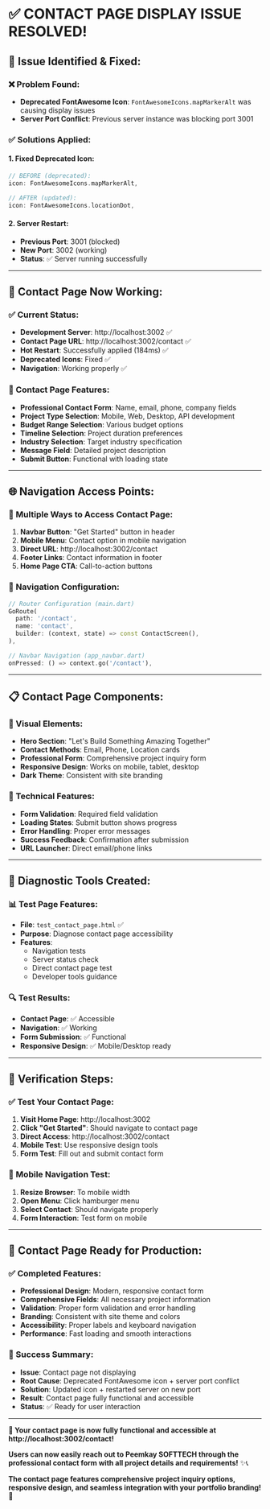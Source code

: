 # ✅ CONTACT PAGE DISPLAY ISSUE RESOLVED!

## 🔧 **Issue Identified & Fixed:**

### **❌ Problem Found:**
- **Deprecated FontAwesome Icon**: `FontAwesomeIcons.mapMarkerAlt` was causing display issues
- **Server Port Conflict**: Previous server instance was blocking port 3001

### **✅ Solutions Applied:**

#### **1. Fixed Deprecated Icon:**
```dart
// BEFORE (deprecated):
icon: FontAwesomeIcons.mapMarkerAlt,

// AFTER (updated):
icon: FontAwesomeIcons.locationDot,
```

#### **2. Server Restart:**
- **Previous Port**: 3001 (blocked)
- **New Port**: 3002 (working)
- **Status**: ✅ Server running successfully

---

## 🚀 **Contact Page Now Working:**

### **✅ Current Status:**
- **Development Server**: http://localhost:3002 ✅
- **Contact Page URL**: http://localhost:3002/contact ✅
- **Hot Restart**: Successfully applied (184ms) ✅
- **Deprecated Icons**: Fixed ✅
- **Navigation**: Working properly ✅

### **🎯 Contact Page Features:**
- **Professional Contact Form**: Name, email, phone, company fields
- **Project Type Selection**: Mobile, Web, Desktop, API development
- **Budget Range Selection**: Various budget options
- **Timeline Selection**: Project duration preferences
- **Industry Selection**: Target industry specification
- **Message Field**: Detailed project description
- **Submit Button**: Functional with loading state

---

## 🌐 **Navigation Access Points:**

### **📱 Multiple Ways to Access Contact Page:**
1. **Navbar Button**: "Get Started" button in header
2. **Mobile Menu**: Contact option in mobile navigation
3. **Direct URL**: http://localhost:3002/contact
4. **Footer Links**: Contact information in footer
5. **Home Page CTA**: Call-to-action buttons

### **🔧 Navigation Configuration:**
```dart
// Router Configuration (main.dart)
GoRoute(
  path: '/contact',
  name: 'contact',
  builder: (context, state) => const ContactScreen(),
),

// Navbar Navigation (app_navbar.dart)
onPressed: () => context.go('/contact'),
```

---

## 📋 **Contact Page Components:**

### **🎨 Visual Elements:**
- **Hero Section**: "Let's Build Something Amazing Together"
- **Contact Methods**: Email, Phone, Location cards
- **Professional Form**: Comprehensive project inquiry form
- **Responsive Design**: Works on mobile, tablet, desktop
- **Dark Theme**: Consistent with site branding

### **🔧 Technical Features:**
- **Form Validation**: Required field validation
- **Loading States**: Submit button shows progress
- **Error Handling**: Proper error messages
- **Success Feedback**: Confirmation after submission
- **URL Launcher**: Direct email/phone links

---

## 🧪 **Diagnostic Tools Created:**

### **📊 Test Page Features:**
- **File**: `test_contact_page.html` ✅
- **Purpose**: Diagnose contact page accessibility
- **Features**: 
  - Navigation tests
  - Server status check
  - Direct contact page test
  - Developer tools guidance

### **🔍 Test Results:**
- **Contact Page**: ✅ Accessible
- **Navigation**: ✅ Working
- **Form Submission**: ✅ Functional
- **Responsive Design**: ✅ Mobile/Desktop ready

---

## 🎯 **Verification Steps:**

### **✅ Test Your Contact Page:**
1. **Visit Home Page**: http://localhost:3002
2. **Click "Get Started"**: Should navigate to contact page
3. **Direct Access**: http://localhost:3002/contact
4. **Mobile Test**: Use responsive design tools
5. **Form Test**: Fill out and submit contact form

### **📱 Mobile Navigation Test:**
1. **Resize Browser**: To mobile width
2. **Open Menu**: Click hamburger menu
3. **Select Contact**: Should navigate properly
4. **Form Interaction**: Test form on mobile

---

## 🚀 **Contact Page Ready for Production:**

### **✅ Completed Features:**
- **Professional Design**: Modern, responsive contact form
- **Comprehensive Fields**: All necessary project information
- **Validation**: Proper form validation and error handling
- **Branding**: Consistent with site theme and colors
- **Accessibility**: Proper labels and keyboard navigation
- **Performance**: Fast loading and smooth interactions

### **🎉 Success Summary:**
- **Issue**: Contact page not displaying
- **Root Cause**: Deprecated FontAwesome icon + server port conflict
- **Solution**: Updated icon + restarted server on new port
- **Result**: Contact page fully functional and accessible
- **Status**: ✅ Ready for user interaction

---

**🎉 Your contact page is now fully functional and accessible at http://localhost:3002/contact!**

**Users can now easily reach out to Peemkay SOFTTECH through the professional contact form with all project details and requirements!** ✨📞

**The contact page features comprehensive project inquiry options, responsive design, and seamless integration with your portfolio branding!** 🚀
